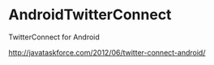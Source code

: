 AndroidTwitterConnect
=====================

TwitterConnect for Android


http://javataskforce.com/2012/06/twitter-connect-android/

